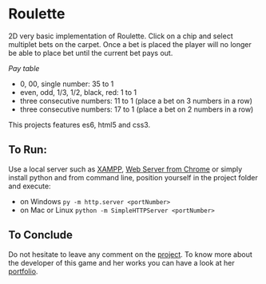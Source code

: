 # Roulette

2D very basic implementation of Roulette.
Click on a chip and select multiplet bets on the carpet.
Once a bet is placed the player will no longer be able to place bet until
the current bet pays out.

*Pay table*
- 0, 00, single number: 35 to 1
- even, odd, 1/3, 1/2, black, red: 1 to 1
- three consecutive numbers: 11 to 1 (place a bet on 3 numbers in a row)
- three consecutive numbers: 17 to 1 (place a bet on 2 numbers in a row)

This projects features es6, html5 and css3.


## To Run: ##

Use a local server such as [XAMPP](https://www.apachefriends.org/index.html), [Web Server from Chrome](https://chrome.google.com/webstore/detail/web-server-for-chrome/ofhbbkphhbklhfoeikjpcbhemlocgigb?hl=en) or simply install python and from command line, position yourself in the project folder and execute:

* on Windows `py -m http.server <portNumber>`
* on Mac or Linux `python -m SimpleHTTPServer <portNumber>`

## To Conclude ##
Do not hesitate to leave any comment on the [project](https://github.com/federicomichela/Roulette).
To know more about the developer of this game and her works you can have a look at
her [portfolio](http://michelafederico.co.uk/portfolio).
